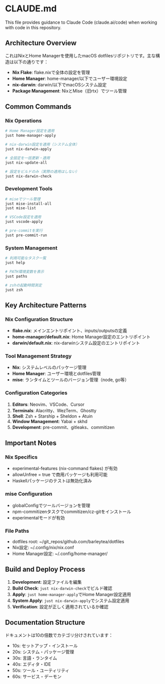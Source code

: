 # CLAUDE.md

This file provides guidance to Claude Code (claude.ai/code) when working with code in this repository.

## Architecture Overview

これはNixとHome Managerを使用したmacOS dotfilesリポジトリです。主な構造は以下の通りです：

- **Nix Flake**: flake.nixで全体の設定を管理
- **Home Manager**: home-manager/以下でユーザー環境設定
- **nix-darwin**: darwin/以下でmacOSシステム設定
- **Package Management**: NixとMise（旧rtx）でツール管理

## Common Commands

### Nix Operations
```bash
# Home Manager設定を適用
just home-manager-apply

# nix-darwin設定を適用（システム全体）
just nix-darwin-apply

# 全設定を一括更新・適用
just nix-update-all

# 設定をビルドのみ（実際の適用はしない）
just nix-darwin-check
```

### Development Tools
```bash
# miseでツール管理
just mise-install-all
just mise-list

# VSCode設定を適用
just vscode-apply

# pre-commitを実行
just pre-commit-run
```

### System Management
```bash
# 利用可能なタスク一覧
just help

# PATH環境変数を表示
just paths

# zshの起動時間測定
just zsh
```

## Key Architecture Patterns

### Nix Configuration Structure
- **flake.nix**: メインエントリポイント、inputs/outputsの定義
- **home-manager/default.nix**: Home Manager設定のエントリポイント
- **darwin/default.nix**: nix-darwinシステム設定のエントリポイント

### Tool Management Strategy
- **Nix**: システムレベルのパッケージ管理
- **Home Manager**: ユーザー環境とdotfiles管理
- **mise**: ランタイムとツールのバージョン管理（node, go等）

### Configuration Categories
1. **Editors**: Neovim、VSCode、Cursor
2. **Terminals**: Alacritty、WezTerm、Ghostty
3. **Shell**: Zsh + Starship + Sheldon + Atuin
4. **Window Management**: Yabai + skhd
5. **Development**: pre-commit、gitleaks、commitizen

## Important Notes

### Nix Specifics
- experimental-features (nix-command flakes) が有効
- allowUnfree = true で商用パッケージも利用可能
- Haskellパッケージのテストは無効化済み

### mise Configuration
- globalConfigでツールバージョンを管理
- npm-commitizenタスクでcommitizen/cz-gitをインストール
- experimentalモードが有効

### File Paths
- dotfiles root: ~/git_repos/github.com/barleytea/dotfiles
- Nix設定: ~/.config/nix/nix.conf
- Home Manager設定: ~/.config/home-manager/

## Build and Deploy Process

1. **Development**: 設定ファイルを編集
2. **Build Check**: `just nix-darwin-check`でビルド確認
3. **Apply**: `just home-manager-apply`でHome Manager設定適用
4. **System Apply**: `just nix-darwin-apply`でシステム設定適用
5. **Verification**: 設定が正しく適用されているか確認

## Documentation Structure

ドキュメントは10の倍数でカテゴリ分けされています：
- 10s: セットアップ・インストール
- 20s: システム・パッケージ管理
- 30s: 言語・ランタイム
- 40s: エディタ・IDE
- 50s: ツール・ユーティリティ
- 60s: サービス・デーモン